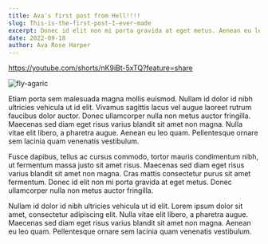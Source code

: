 ```yaml
---
title: Ava's first post from Hell!!!!
slug: This-is-the-first-post-I-ever-made
excerpt: Donec id elit non mi porta gravida at eget metus. Aenean eu leo quam. Pellentesque ornare sem lacinia quam venenatis vestibulum. Duis mollis, est non commodo luctus, nisi erat porttitor ligula, eget lacinia odio sem nec elit.
date: 2022-09-18
author: Ava Rose Harper
---
```


https://youtube.com/shorts/nK9iBt-5xTQ?feature=share

<!-- <img class="my-8" src='/fly-agaric.jpg' alt="Fly Agaric"> -->
![fly-agaric](https://user-images.githubusercontent.com/1449595/192400486-320c80b1-c7fa-446c-8d68-da28924dc5b1.jpg)


Etiam porta sem malesuada magna mollis euismod. Nullam id dolor id nibh ultricies vehicula ut id elit. Vivamus sagittis lacus vel augue laoreet rutrum faucibus dolor auctor. Donec ullamcorper nulla non metus auctor fringilla. Maecenas sed diam eget risus varius blandit sit amet non magna. Nulla vitae elit libero, a pharetra augue. Aenean eu leo quam. Pellentesque ornare sem lacinia quam venenatis vestibulum.

Fusce dapibus, tellus ac cursus commodo, tortor mauris condimentum nibh, ut fermentum massa justo sit amet risus. Maecenas sed diam eget risus varius blandit sit amet non magna. Cras mattis consectetur purus sit amet fermentum. Donec id elit non mi porta gravida at eget metus. Donec ullamcorper nulla non metus auctor fringilla.

Nullam id dolor id nibh ultricies vehicula ut id elit. Lorem ipsum dolor sit amet, consectetur adipiscing elit. Nulla vitae elit libero, a pharetra augue. Maecenas sed diam eget risus varius blandit sit amet non magna. Aenean eu leo quam. Pellentesque ornare sem lacinia quam venenatis vestibulum.
